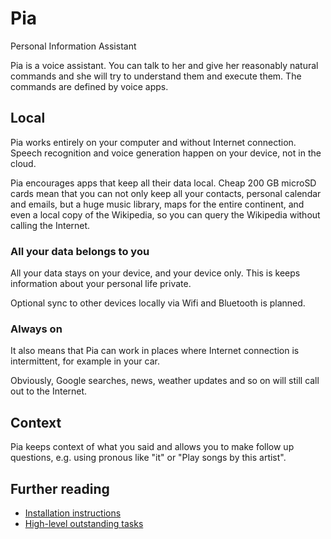 # Pia

Personal Information Assistant

Pia is a voice assistant. You can talk to her and give her reasonably
natural commands and she will try to understand them and execute them.
The commands are defined by voice apps.

## Local

Pia works entirely on your computer and without Internet connection.
Speech recognition and voice generation happen on your device,
not in the cloud.

Pia encourages apps that keep all their data local.
Cheap 200 GB microSD cards mean that you can not only keep all your
contacts, personal calendar and emails, but a huge music library,
maps for the entire continent, and even a local copy of the Wikipedia,
so you can query the Wikipedia without calling the Internet.

### All your data belongs to you

All your data stays on your device, and your device only.
This is keeps information about your personal life private.

Optional sync to other devices locally via Wifi and Bluetooth is planned.

### Always on

It also means that Pia can work in places where Internet connection
is intermittent, for example in your car.

Obviously, Google searches, news, weather updates and so on will still
call out to the Internet.

## Context

Pia keeps context of what you said and allows you to make
follow up questions, e.g. using pronous like "it" or
"Play songs by this artist".

## Further reading
* [Installation instructions](INSTALL.md)
* [High-level outstanding tasks](TODO.md)

